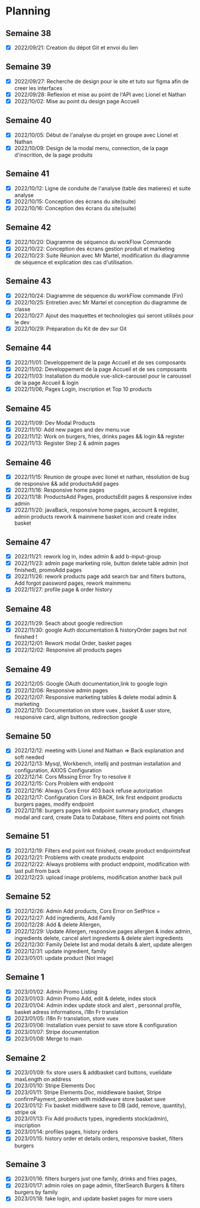 # Planning

## Semaine 38

- [x] 2022/09/21: Creation du dépot Git et envoi du lien

## Semaine 39

- [x] 2022/09/27: Recherche de design pour le site et tuto sur figma afin de creer les interfaces
- [x] 2022/09/28: Reflexion et mise au point de l'API avec Lionel et Nathan
- [x] 2022/10/02: Mise au point du design page Accueil

## Semaine 40

- [x] 2022/10/05: Début de l'analyse du projet en groupe avec Lionel et Nathan
- [x] 2022/10/09: Design de la modal menu, connection, de la page d'inscrition, de la page produits

## Semaine 41

- [x] 2022/10/12: Ligne de conduite de l'analyse (table des matieres) et suite analyse
- [x] 2022/10/15: Conception des écrans du site(suite)
- [x] 2022/10/16: Conception des écrans du site(suite)

## Semaine 42

- [x] 2022/10/20: Diagramme de séquence du workFlow Commande
- [x] 2022/10/22: Conception des écrans gestion produit et marketing
- [x] 2022/10/23: Suite Réunion avec Mr Martel, modification du diagramme de séquence et explication des cas d'utilisation.

## Semaine 43

- [x] 2022/10/24: Diagramme de séquence du workFlow commande (Fin)
- [x] 2022/10/25: Entretien avec Mr Martel et conception du diagramme de classe
- [x] 2022/10/27: Ajout des maquettes et technologies qui seront utilisés pour le dev
- [x] 2022/10/29: Préparation du Kit de dev sur Git

## Semaine 44

- [x] 2022/11/01: Developpement de la page Accueil et de ses composants
- [x] 2022/11/02: Developpement de la page Accueil et de ses composants
- [x] 2022/11/03: Installation du module vue-slick-carousel pour le caroussel de la page Accueil & login
- [x] 2022/11/06; Pages Login, inscription et Top 10 products

## Semaine 45

- [x] 2022/11/09: Dev Modal Products
- [x] 2022/11/10: Add new pages and dev menu.vue
- [x] 2022/11/12: Work on burgers, fries, drinks pages && login && register
- [x] 2022/11/13: Register Step 2 & admin pages

## Semaine 46

- [x] 2022/11/15: Reunion de groupe avec lionel et nathan, résolution de bug de responsive && add productsAdd pages
- [x] 2022/11/16: Responsive home pages
- [x] 2022/11/18: ProductsAdd Pages, productsEdit pages & responsive index admin
- [x] 2022/11/20: javaBack, responsive home pages, account & register, admin products rework & mainmene basket icon and create index basket

## Semaine 47

- [x] 2022/11/21: rework log in, index admin & add b-input-group
- [x] 2022/11/23: admin page marketing role, button delete table admin (not finished), promoAdd pages
- [x] 2022/11/26: rework products page add search bar and filters buttons, Add forgot password pages, rework mainmenu
- [x] 2022/11/27: profile page & order history

## Semaine 48

- [x] 2022/11/29: Seach about google redirection
- [x] 2022/11/30: google Auth documentation & historyOrder pages but not finished !
- [x] 2022/12/01: Rework modal Order, basket pages
- [x] 2022/12/02: Responsive all products pages

## Semaine 49

- [x] 2022/12/05: Google OAuth documentation,link to google login
- [x] 2022/12/06: Responsive admin pages
- [x] 2022/12/07: Responsive marketing tables & delete modal admin & marketing
- [x] 2022/12/10: Documentation on store vuex , basket & user store, responsive card, align buttons, redirection google

## Semaine 50

- [x] 2022/12/12: meeting with Lionel and Nathan => Back explanation and soft needed
- [x] 2022/12/13: Mysql, Workbench, intellij and postman installation and configuration, AXIOS Configuration
- [x] 2022/12/14: Cors Missing Error Try to resolve it
- [x] 2022/12/15: Cors Problem with endpoint
- [x] 2022/12/16: Always Cors Error 403 back refuse autorization
- [x] 2022/12/17: Configuration Cors in BACK, link first endpoint products burgers pages, modify endpoint
- [x] 2022/12/18: burgers pages link endpoint summary product, changes modal and card, create Data to Database, filters end points not finish

## Semaine 51

- [x] 2022/12/19: Filters end point not finished, create product endpointsfeat
- [x] 2022/12/21: Problems with create products endpoint
- [x] 2022/12/22: Always problems with product endpoint, modification with last pull from back
- [x] 2022/12/23: upload image problems, modification another back pull

## Semaine 52

- [x] 2022/12/26: Admin Add products, Cors Error on SetPrice =
- [x] 2022/12/27: Add ingredients, Add Family
- [x] 2002/12/28: Add & delete Allergen,
- [x] 2022/12/29: Update Allergen, responsive pages allergen & index admin, ingredients delete, cancel alert ingredients & delete alert ingredients
- [x] 2022/12/30: Family Delete list and modal details & alert, update allergen
- [x] 2022/12/31: update ingredient, family
- [x] 2023/01/01: update product (Not image)

## Semaine 1

- [x] 2023/01/02: Admin Promo Listing
- [x] 2023/01/03: Admin Promo Add, edit & delete, index stock
- [x] 2023/01/04: Admin index update stock and alert , personnal profile, basket adress informations, i18n Fr translation
- [x] 2023/01/05: i18n Fr translation, store vuex
- [x] 2023/01/06: Installation vuex persist to save store & configuration
- [x] 2023/01/07: Stripe documentation
- [x] 2023/01/08: Merge to main

## Semaine 2

- [x] 2023/01/09: fix store users & addbasket card buttons, vuelidate maxLength on address
- [x] 2023/01/10: Stripe Elements Doc
- [x] 2023/01/11: Stripe Elements Doc, middleware basket, Stripe confirmPayment, problem with middleware store basket save
- [x] 2023/01/12: Fix basket middlwere save to DB (add, remove, quantity), stripe ok
- [x] 2023/01/13: Fix Add products types, ingredients stock(admin), inscription
- [x] 2023/01/14: profiles pages, history orders
- [x] 2023/01/15: history order et details orders, responsive basket, filters burgers

## Semaine 3

- [x] 2023/01/16: filters burgers just one family, drinks and fries pages,
- [x] 2023/01/17: admin roles on page admin, filterSearch Burgers & filters burgers by family
- [x] 2023/01/18: fake login, and update basket pages for more users
